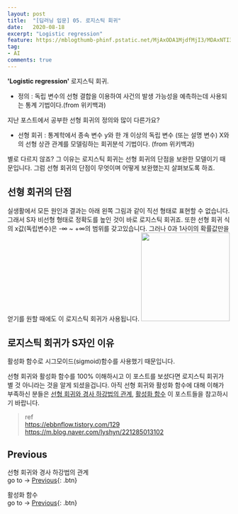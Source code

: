 ```yaml
---
layout: post
title:  "[딥러닝 입문] 05. 로지스틱 회귀"
date:   2020-08-18
excerpt: "Logistic regression"
feature: https://mblogthumb-phinf.pstatic.net/MjAxODA1MjdfMjI3/MDAxNTI3MzU2OTE4NTQw.Vo_z9kQAYu_U5NUAX8Jeb4K_RvEF9tANme2Afq4Ft6Mg.eZShGvApNJMNWgfQ3i3SHr2duGOkFGpMCuaGaSLyRD0g.PNG.lyshyn/%EC%8A%A4%ED%81%AC%EB%A6%B0%EC%83%B7_2018-05-27_%EC%98%A4%EC%A0%84_2.47.18.png?type=w2
tag:
- AI
comments: true
---
```


<b>'Logistic regression'</b> 로지스틱 회귀.  
* 정의 : 독립 변수의 선형 결합을 이용하여 사건의 발생 가능성을 예측하는데 사용되는 통계 기법이다.(from 위키백과)

지난 포스트에서 공부한 선형 회귀의 정의와 많이 다른가요?
* 선형 회귀 : 통계학에서 종속 변수 y와 한 개 이상의 독립 변수 (또는 설명 변수) X와의 선형 상관 관계를 모델링하는 회귀분석 기법이다. (from 위키백과)

별로 다르지 않죠? 그 이유는 로지스틱 회귀는 선형 회귀의 단점을 보완한 모델이기 때문입니다. 그럼 선형 회귀의 단점이 무엇이며 어떻게 보완했는지 살펴보도록 하죠.

## 선형 회귀의 단점
실생활에서 모든 원인과 결과는 아래 왼쪽 그림과 같이 직선 형태로 표현할 수 없습니다. 그래서 S자 비선형 형태로 정확도를 높인 것이 바로 로지스틱 회귀죠. 또한 선형 회귀 식의 x값(독립변수)은 -∞ ~ +∞의 범위를 갖고있습니다. 그러나 0과 1사이의 확률값만을 얻기를 원할 때에도 이 로지스틱 회귀가 사용됩니다.
<img src="https://img1.daumcdn.net/thumb/R1280x0/?scode=mtistory2&fname=https%3A%2F%2Fblog.kakaocdn.net%2Fdn%2Fb6RYtA%2FbtqACP40kYg%2FyWYC5rbnWuDwCvbh09zyBK%2Fimg.png" height=200>

## 로지스틱 회귀가 S자인 이유
활성화 함수로 시그모이드(sigmoid)함수를 사용했기 때문입니다.

선형 회귀와 활성화 함수를 100% 이해하시고 이 포스트를 보셨다면 로지스틱 회귀가 별 것 아니라는 것을 알게 되셨을겁니다. 아직 선형 회귀와 활성화 함수에 대해 이해가 부족하신 분들은 [선형 회귀와 경사 하강법의 관계](https://akfmdl.github.io//ai_linear_regression), [활성화 함수](https://akfmdl.github.io//ai_activation_function) 이 포스트들을 참고하시기 바랍니다.



> ref  
https://ebbnflow.tistory.com/129  
https://m.blog.naver.com/lyshyn/221285013102  


## Previous
선형 회귀와 경사 하강법의 관계  
go to -> [Previous](https://akfmdl.github.io//ai_linear_regression){: .btn}

활성화 함수  
go to -> [Previous](https://akfmdl.github.io//ai_activation_function){: .btn}